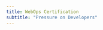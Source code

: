 ```yaml
---
title: WebOps Certification
subtitle: "Pressure on Developers"
---
```


<Partial file="certification-guide/pressure-on-developers.md" />

